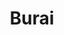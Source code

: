 --- 
title: "Burai"
publishdate: "2019-8-20T16:48:46+02:00"
src: "https://365manga.net/manga/burai"
image: "https://data.365manga.net/images/thumbnails/6471-burai.jpg"
description: "A story about the Shinsengumi."
---